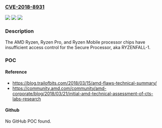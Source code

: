 ### [CVE-2018-8931](https://cve.mitre.org/cgi-bin/cvename.cgi?name=CVE-2018-8931)
![](https://img.shields.io/static/v1?label=Product&message=n%2Fa&color=blue)
![](https://img.shields.io/static/v1?label=Version&message=n%2Fa&color=blue)
![](https://img.shields.io/static/v1?label=Vulnerability&message=n%2Fa&color=brighgreen)

### Description

The AMD Ryzen, Ryzen Pro, and Ryzen Mobile processor chips have insufficient access control for the Secure Processor, aka RYZENFALL-1.

### POC

#### Reference
- https://blog.trailofbits.com/2018/03/15/amd-flaws-technical-summary/
- https://community.amd.com/community/amd-corporate/blog/2018/03/21/initial-amd-technical-assessment-of-cts-labs-research

#### Github
No GitHub POC found.

